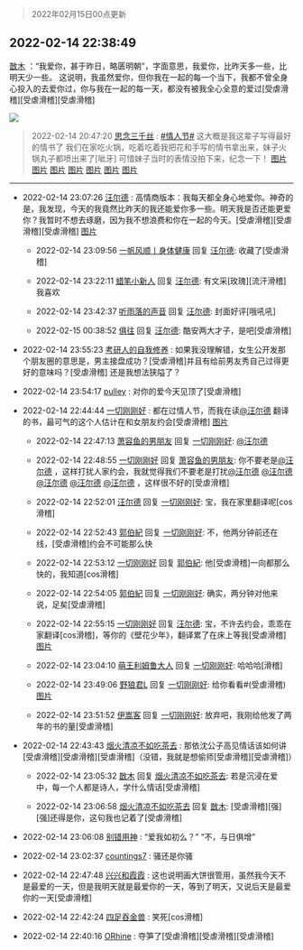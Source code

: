 > 2022年02月15日00点更新
<link rel="stylesheet" href="https://cdn.jsdelivr.net/gh/taotie6/sampleJSON@main/css/photo_show.css">
<meta name="referrer" content="no-referrer" />


 ## 2022-02-14 22:38:49 

 [㪚木](https://www.coolapk.com/feed/33556523?shareKey=NGUyNDMyYzkyMTYxNjIwYTZlODM~) ：“我爱你，甚于昨日，略匮明朝”，字面意思，我爱你，比昨天多一些，比明天少一些。
这说明，我虽然爱你，但你我在一起的每一个当下，我都不曾全身心投入的去爱你过，你与我在一起的每一天，都没有被我全心全意的爱过[受虐滑稽][受虐滑稽][受虐滑稽] 

<div class="album">
<img class="img-item" src="http://image.coolapk.com/feed/2022/0214/22/1081091_6040b38d_8848_9393_686@200x320.gif" />
</div>

> 2022-02-14 20:47:20 
> [思念三千丝](https://www.coolapk.com/feed/33553708?shareKey=YzhiMGU4OWE4NDlkNjIwYTZlODM~) : <a class="feed-link-tag" href="/t/情人节?type=0">#情人节#</a> 这大概是我这辈子写得最好的情书了 我们在家吃火锅，吃着吃着我把花和手写的情书拿出来，妹子火锅丸子都喷出来了[呲牙] 可惜妹子当时的表情没拍下来，纪念一下！ 
[图片](http://image.coolapk.com/feed/2022/0214/20/2713655_d91b27e7_2830_7851_165@1080x1842.jpeg)
[图片](http://image.coolapk.com/feed/2022/0214/20/2713655_dab8875b_2830_7853_123@1440x1080.jpeg)
[图片](http://image.coolapk.com/feed/2022/0214/20/2713655_4bfaa720_2830_7864_170@1440x1080.jpeg)
[图片](http://image.coolapk.com/feed/2022/0214/20/2713655_b11fd6e8_2830_7873_8@1080x1920.jpeg)
[图片](http://image.coolapk.com/feed/2022/0214/20/2713655_5a610c15_2830_7882_325@1080x1440.jpeg)
[图片](http://image.coolapk.com/feed/2022/0214/20/2713655_1d3765ad_2830_7887_278@1440x1080.jpeg)
[图片](http://image.coolapk.com/feed/2022/0214/20/2713655_1d632c25_2830_7892_125@1080x2400.jpeg)

 ------- 

- 2022-02-14 23:07:26 [汪尔德](uid=1595236) : 高情商版本：我每天都全身心地爱你。神奇的是，我发现，今天的我竟然比昨天的我还能爱你多一些。明天我是否还能更爱你？我暂时不想去琢磨，因为我不想浪费和你在一起的今天。[受虐滑稽][受虐滑稽][受虐滑稽] [图片](http://image.coolapk.com/feed/2022/0214/23/1595236_bfed9461_1245_6472_252@445x444.jpeg)

    - 2022-02-14 23:09:56 [一帆风顺丨身体健康](uid=1106788) 回复 [汪尔德](uid=1595236): 收藏了[受虐滑稽] 

    - 2022-02-14 23:22:11 [蜡笔小新人](uid=4236945) 回复 [汪尔德](uid=1595236): 有文采[玫瑰][流汗滑稽]我喜欢 

    - 2022-02-14 23:42:37 [听雨落的声音](uid=3650984) 回复 [汪尔德](uid=1595236): 封面好评[哦吼吼] 

    - 2022-02-15 00:38:52 [俱往](uid=15331663) 回复 [汪尔德](uid=1595236): 酷安两大才子，是吧[受虐滑稽] 

- 2022-02-14 23:55:23 [考研人的自我修养](uid=3760781) : 如果我没理解错，女生公开发那个朋友圈的意思是，男主接盘成功？[受虐滑稽]并且有给前男友秀自己过得更好的意味吗？[受虐滑稽]
还是我想法狭隘了？ 

- 2022-02-14 23:54:17 [pulley](uid=391132) : 对你的爱今天见顶了[受虐滑稽] 

- 2022-02-14 22:44:44 [一切刚刚好](uid=701389) : 都在过情人节，而我在读<a class="feed-link-uname" href="/u/汪尔德">@汪尔德</a> 翻译的书，最可气的这个人估计在和女朋友约会[受虐滑稽] [图片](http://image.coolapk.com/feed/2022/0214/22/701389_c1f7460b_9882_7025_599@2494x3325.jpeg)

    - 2022-02-14 22:47:13 [萧容鱼的男朋友](uid=2377889) 回复 [一切刚刚好](uid=701389): <a class="feed-link-uname" href="/u/汪尔德">@汪尔德</a> 

    - 2022-02-14 22:48:55 [一切刚刚好](uid=701389) 回复 [萧容鱼的男朋友](uid=2377889): 你不要老是<a class="feed-link-uname" href="/u/汪尔德">@汪尔德</a> ，这样打扰人家约会，我就觉得我们不要老是打扰<a class="feed-link-uname" href="/u/汪尔德">@汪尔德</a> <a class="feed-link-uname" href="/u/汪尔德">@汪尔德</a> <a class="feed-link-uname" href="/u/汪尔德">@汪尔德</a> <a class="feed-link-uname" href="/u/汪尔德">@汪尔德</a> <a class="feed-link-uname" href="/u/汪尔德">@汪尔德</a> ，这样很不好的[受虐滑稽] 

    - 2022-02-14 22:52:01 [汪尔德](uid=1595236) 回复 [一切刚刚好](uid=701389): 宝，我在家里翻译呢[cos滑稽] 

    - 2022-02-14 22:52:43 [郭伯紀](uid=2859803) 回复 [一切刚刚好](uid=701389): 不，他两分钟前还在线，[受虐滑稽]约会不可能那么快 

    - 2022-02-14 22:53:12 [一切刚刚好](uid=701389) 回复 [郭伯紀](uid=2859803): 他[受虐滑稽]一向都那么快的，我知道[cos滑稽] 

    - 2022-02-14 22:54:05 [郭伯紀](uid=2859803) 回复 [一切刚刚好](uid=701389): 确实，两分钟对他来说，足矣[受虐滑稽] 

    - 2022-02-14 22:55:15 [一切刚刚好](uid=701389) 回复 [汪尔德](uid=1595236): 宝，不许去约会，乖乖在家翻译[cos滑稽]，等你的《壁花少年》，翻译累了在床上等我[受虐滑稽] [图片](http://image.coolapk.com/feed/2022/0214/22/1081091_c310b78a_8848_938_969@320x320.gif)

    - 2022-02-14 23:04:10 [萌王利姆鲁大人](uid=4048495) 回复 [一切刚刚好](uid=701389): 哈哈哈[滑稽] 

    - 2022-02-14 23:49:06 [野狼君L](uid=935230) 回复 [一切刚刚好](uid=701389): 给你看看#(受虐滑稽) [图片](http://image.coolapk.com/feed/2022/0214/23/935230_3745_7216_827@1080x2220.jpg)

    - 2022-02-14 23:51:52 [伊嵩客](uid=1080769) 回复 [一切刚刚好](uid=701389): 放弃吧，我刚给他发了两年的书的量[受虐滑稽] 

- 2022-02-14 22:43:43 [烟火清凉不如吃茶去](uid=4279524) : 那依沈公子高见情话该如何讲[受虐滑稽][受虐滑稽][受虐滑稽]（没错，我就是想偷师[受虐滑稽][受虐滑稽]） 

    - 2022-02-14 23:05:32 [㪚木](uid=1081091) 回复 [烟火清凉不如吃茶去](uid=4279524): 若是沉浸在爱中，每一个人都是诗人，学什么情话[受虐滑稽] 

    - 2022-02-14 23:06:58 [烟火清凉不如吃茶去](uid=4279524) 回复 [㪚木](uid=1081091): [受虐滑稽][强][强]还得是你，这句我也记着了[受虐滑稽] 

- 2022-02-14 23:06:08 [别错用神](uid=1734575) : “爱我如初么？”
“不，与日俱增” 

- 2022-02-14 23:02:37 [countings7](uid=4259157) : 骚还是你骚 

- 2022-02-14 22:47:48 [兴兴和霞霞](uid=2029334) : 这也说明画大饼很管用，虽然我今天不是最爱的一天，但是我明天就是最爱你的一天，等到了明天，又说后天是最爱你的一天[受虐滑稽] 

- 2022-02-14 22:42:24 [四足吞金兽](uid=2416312) : 笑死[cos滑稽] 

- 2022-02-14 22:40:16 [ORhine](uid=3247844) : 夺笋了[受虐滑稽][受虐滑稽][受虐滑稽] 

